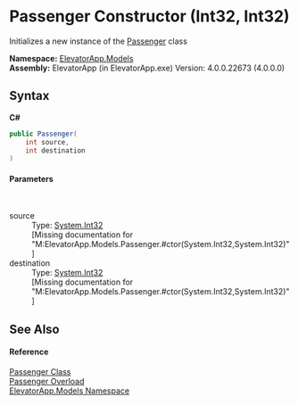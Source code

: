# Passenger Constructor (Int32, Int32)
 

Initializes a new instance of the <a href="T_ElevatorApp_Models_Passenger">Passenger</a> class

**Namespace:**&nbsp;<a href="N_ElevatorApp_Models">ElevatorApp.Models</a><br />**Assembly:**&nbsp;ElevatorApp (in ElevatorApp.exe) Version: 4.0.0.22673 (4.0.0.0)

## Syntax

**C#**<br />
``` C#
public Passenger(
	int source,
	int destination
)
```


#### Parameters
&nbsp;<dl><dt>source</dt><dd>Type: <a href="http://msdn2.microsoft.com/en-us/library/td2s409d" target="_blank">System.Int32</a><br />\[Missing <param name="source"/> documentation for "M:ElevatorApp.Models.Passenger.#ctor(System.Int32,System.Int32)"\]</dd><dt>destination</dt><dd>Type: <a href="http://msdn2.microsoft.com/en-us/library/td2s409d" target="_blank">System.Int32</a><br />\[Missing <param name="destination"/> documentation for "M:ElevatorApp.Models.Passenger.#ctor(System.Int32,System.Int32)"\]</dd></dl>

## See Also


#### Reference
<a href="T_ElevatorApp_Models_Passenger">Passenger Class</a><br /><a href="Overload_ElevatorApp_Models_Passenger__ctor">Passenger Overload</a><br /><a href="N_ElevatorApp_Models">ElevatorApp.Models Namespace</a><br />